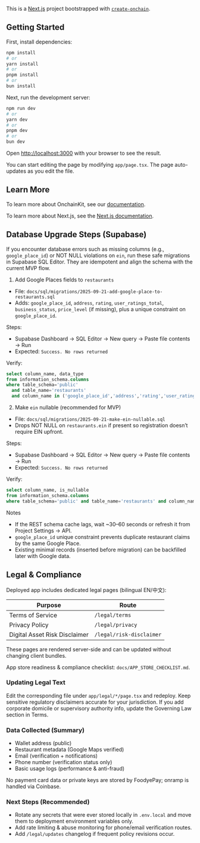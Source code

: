This is a [Next.js](https://nextjs.org) project bootstrapped with [`create-onchain`]().


## Getting Started

First, install dependencies:

```bash
npm install
# or
yarn install
# or
pnpm install
# or
bun install
```

Next, run the development server:

```bash
npm run dev
# or
yarn dev
# or
pnpm dev
# or
bun dev
```

Open [http://localhost:3000](http://localhost:3000) with your browser to see the result.

You can start editing the page by modifying `app/page.tsx`. The page auto-updates as you edit the file.


## Learn More

To learn more about OnchainKit, see our [documentation](https://onchainkit.xyz/getting-started).

To learn more about Next.js, see the [Next.js documentation](https://nextjs.org/docs).


## Database Upgrade Steps (Supabase)

If you encounter database errors such as missing columns (e.g., `google_place_id`) or NOT NULL violations on `ein`, run these safe migrations in Supabase SQL Editor. They are idempotent and align the schema with the current MVP flow.

1) Add Google Places fields to `restaurants`

- File: `docs/sql/migrations/2025-09-21-add-google-place-to-restaurants.sql`
- Adds: `google_place_id`, `address`, `rating`, `user_ratings_total`, `business_status`, `price_level` (if missing), plus a unique constraint on `google_place_id`.

Steps:
- Supabase Dashboard → SQL Editor → New query → Paste file contents → Run
- Expected: `Success. No rows returned`

Verify:
```sql
select column_name, data_type
from information_schema.columns
where table_schema='public'
  and table_name='restaurants'
  and column_name in ('google_place_id','address','rating','user_ratings_total','business_status','price_level');
```

2) Make `ein` nullable (recommended for MVP)

- File: `docs/sql/migrations/2025-09-21-make-ein-nullable.sql`
- Drops NOT NULL on `restaurants.ein` if present so registration doesn’t require EIN upfront.

Steps:
- Supabase Dashboard → SQL Editor → New query → Paste file contents → Run
- Expected: `Success. No rows returned`

Verify:
```sql
select column_name, is_nullable
from information_schema.columns
where table_schema='public' and table_name='restaurants' and column_name='ein';
```

Notes
- If the REST schema cache lags, wait ~30–60 seconds or refresh it from Project Settings → API.
- `google_place_id` unique constraint prevents duplicate restaurant claims by the same Google Place.
- Existing minimal records (inserted before migration) can be backfilled later with Google data.

## Legal & Compliance

Deployed app includes dedicated legal pages (bilingual EN/中文):

| Purpose | Route |
|---------|-------|
| Terms of Service | `/legal/terms` |
| Privacy Policy | `/legal/privacy` |
| Digital Asset Risk Disclaimer | `/legal/risk-disclaimer` |

These pages are rendered server-side and can be updated without changing client bundles.

App store readiness & compliance checklist: `docs/APP_STORE_CHECKLIST.md`.

### Updating Legal Text
Edit the corresponding file under `app/legal/*/page.tsx` and redeploy. Keep sensitive regulatory disclaimers accurate for your jurisdiction. If you add corporate domicile or supervisory authority info, update the Governing Law section in Terms.

### Data Collected (Summary)
- Wallet address (public)
- Restaurant metadata (Google Maps verified)
- Email (verification + notifications)
- Phone number (verification status only)
- Basic usage logs (performance & anti-fraud)

No payment card data or private keys are stored by FoodyePay; onramp is handled via Coinbase.

### Next Steps (Recommended)
- Rotate any secrets that were ever stored locally in `.env.local` and move them to deployment environment variables only.
- Add rate limiting & abuse monitoring for phone/email verification routes.
- Add `/legal/updates` changelog if frequent policy revisions occur.
